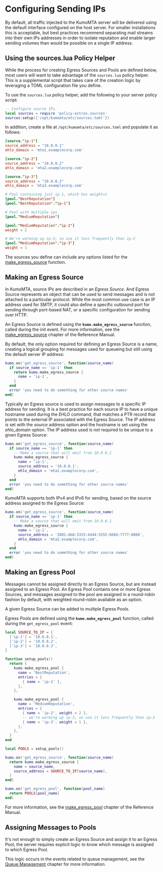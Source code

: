 # Configuring Sending IPs

By default, all traffic injected to the KumoMTA server will be delivered using the default interface configured on the host server. For smaller installations this is acceptable, but best practices recommend separating mail streams into their own IPs addresses in order to isolate reputation and enable larger sending volumes than would be possible on a single IP address.

## Using the sources.lua Policy Helper

While the process for creating Egress Sources and Pools are defined below, most users will want to take advantage of the `sources.lua` policy helper. This is a supplemental script that takes care of the creation logic by leveraging a TOML configuration file you define.

To use the `sources.lua` policy helper, add the following to your server policy script:

```lua
-- Configure source IPs.
local sources = require 'policy-extras.sources'
sources:setup({'/opt/kumomta/etc/sources.toml'})
```

In addition, create a file at `/opt/kumomta/etc/sources.toml` and populate it as follows:

```toml
[source."ip-1"]
source_address = "10.0.0.1"
ehlo_domain = 'mta1.examplecorp.com'

[source."ip-2"]
source_address = "10.0.0.2"
ehlo_domain = 'mta2.examplecorp.com'

[source."ip-3"]
source_address = "10.0.0.3"
ehlo_domain = 'mta3.examplecorp.com'

# Pool containing just ip-1, which has weight=1
[pool."BestReputation"]
[pool."BestReputation"."ip-1"]

# Pool with multiple ips
[pool."MediumReputation"]

[pool."MediumReputation"."ip-2"]
weight = 2

# We're warming up ip-3, so use it less frequently than ip-2
[pool."MediumReputation"."ip-3"]
weight = 1
```

The sources you define can include any options listed for the [make_egress_source](../../reference/kumo/make_egress_source.md) function.

## Making an Egress Source

In KumoMTA, source IPs are described in an *Egress Source.* And Egress Source represents an object that can be used to send messages and is not attached to a particular protocol. While the most common use case is an IP address used for SMTP, it could also define a specific outbound port for sending through port-based NAT, or a specific configuration for sending over HTTP.

An Egress Source is defined using the **`kumo.make_egress_source`** function, called during the init event. For more information, see the [make_egress_source](../../reference/kumo/make_egress_source.md) chapter of the Reference Manual.

By default, the only option required for defining an Egress Source is a name, creating a logical grouping for messages used for queueing but still using the default server IP address:

```lua
kumo.on('get_egress_source', function(source_name)
  if source_name == 'ip-1' then
    return kumo.make_egress_source {
      name = 'ip-1',
    }
  end
  error 'you need to do something for other source names'
end)
```

Typically an Egress source is used to assign messages to a specific IP address for sending. It is a best practice for each source IP to have a unique hostname used during the EHLO command, that matches a PTR record that points to the external IP associated with the Egress Source. The IP address is set with the *source* address option and the hostname is set using the *ehlo_domain* option. The IP address used is not required to be unique to a given Egress Source:

```lua
kumo.on('get_egress_source', function(source_name)
  if source_name == 'ip-1' then
    -- Make a source that will emit from 10.0.0.1
    kumo.make_egress_source {
      name = 'ip-1',
      source_address = '10.0.0.1',
      ehlo_domain = 'mta1.examplecorp.com',
    }
  end
  error 'you need to do something for other source names'
end)
```

KumoMTA supports both IPv4 and IPv6 for sending, based on the source address assigned to the Egress Source:

```lua
kumo.on('get_egress_source', function(source_name)
  if source_name == 'ip-1' then
    -- Make a source that will emit from 10.0.0.1
    kumo.make_egress_source {
      name = 'ip-1',
      source_address = '2001:db8:3333:4444:5555:6666:7777:8888',
      ehlo_domain = 'mta2.examplecorp.com',
    }
  end
  error 'you need to do something for other source names'
end)
```

## Making an Egress Pool

Messages cannot be assigned directly to an Egress Source, but are instead assigned to an Egress Pool. An Egress Pool contains one or more Egress Sources, and messages assigned to the pool are assigned in a round-robin fashion by default, with weighted round-robin available as an option.

A given Egress Source can be added to multiple Egress Pools.

Egress Pools are defined using the **`kumo.make_egress_pool`** function, called during the `get_egress_pool` event:

```lua
local SOURCE_TO_IP = {
  ['ip-1'] = '10.0.0.1',
  ['ip-2'] = '10.0.0.2',
  ['ip-3'] = '10.0.0.3',
}

function setup_pools()
  return {
    kumo.make_egress_pool {
      name = 'BestReputation',
      entries = {
        { name = 'ip-1' },
      },
    },

    kumo.make_egress_pool {
      name = 'MediumReputation',
      entries = {
        { name = 'ip-2', weight = 2 },
        -- we're warming up ip-3, so use it less frequently than ip-2
        { name = 'ip-3', weight = 1 },
      },
    },
  }
end

local POOLS = setup_pools()

kumo.on('get_egress_source', function(source_name)
  return kumo.make_egress_source {
    name = source_name,
    source_address = SOURCE_TO_IP[source_name],
  }
end)

kumo.on('get_egress_pool', function(pool_name)
  return POOLS[pool_name]
end)
```

For more information, see the [make_egress_pool](../../reference/kumo/make_egress_pool.md) chapter of the Reference Manual.

## Assigning Messages to Pools

It's not enough to simply create an Egress Source and assign it to an Egress Pool, the server requires explicit logic to know which message is assigned to which Egress Pool.

This logic occurs in the events related to queue management, see the [Queue Management](./queuemanagement.md#configuring-egress-pool-assignment) chapter for more information.
